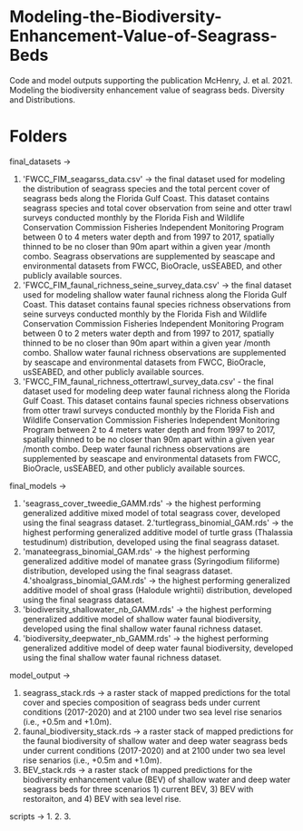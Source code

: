 # Modeling-the-Biodiversity-Enhancement-Value-of-Seagrass-Beds

Code and model outputs supporting the publication McHenry, J. et al. 2021. Modeling the biodiversity enhancement value of seagrass beds. Diversity and Distributions.

# Folders
final_datasets ->
1. 'FWCC_FIM_seagarss_data.csv' ->  the final dataset used for modeling the distribution of seagrass species and the total percent cover of seagrass beds along the Florida Gulf Coast. This dataset contains seagrass species and total cover observation from seine and otter trawl surveys conducted monthly by the Florida Fish and Wildlife Conservation Commission Fisheries Independent Monitoring Program between 0 to 4 meters water depth and from 1997 to 2017, spatially thinned to be no closer than 90m apart within a given year /month combo. Seagrass observations are supplemented by seascape and environmental datasets from FWCC, BioOracle, usSEABED, and other publicly available sources.
2. 'FWCC_FIM_faunal_richness_seine_survey_data.csv' -> the final dataset used for modeling shallow water faunal richness along the Florida Gulf Coast. This dataset contains faunal species richness observations from seine surveys conducted monthly by the Florida Fish and Wildlife Conservation Commission Fisheries Independent Monitoring Program between 0 to 2 meters water depth and from 1997 to 2017, spatially thinned to be no closer than 90m apart within a given year /month combo. Shallow water faunal richness observations are supplemented by seascape and environmental datasets from FWCC, BioOracle, usSEABED, and other publicly available sources.
3. 'FWCC_FIM_faunal_richness_ottertrawl_survey_data.csv' - the final dataset used for modeling deep water faunal richness along the Florida Gulf Coast. This dataset contains faunal species richness observations from otter trawl surveys conducted monthly by the Florida Fish and Wildlife Conservation Commission Fisheries Independent Monitoring Program between 2 to 4 meters water depth and from 1997 to 2017, spatially thinned to be no closer than 90m apart within a given year /month combo. Deep water faunal richness observations are supplemented by seascape and environmental datasets from FWCC, BioOracle, usSEABED, and other publicly available sources.

final_models -> 
1. 'seagrass_cover_tweedie_GAMM.rds' -> the highest performing generalized additive mixed model of total seagrass cover, developed using the final seagrass dataset.
2.'turtlegrass_binomial_GAM.rds' -> the highest performing generalized additive model of turtle grass (Thalassia testudinum) distribution, developed using the final seagrass dataset.
3. 'manateegrass_binomial_GAM.rds' -> the highest performing generalized additive model of manatee grass (Syringodium filiforme) distribution, developed using the final seagrass dataset.
4.'shoalgrass_binomial_GAM.rds' -> the highest performing generalized additive model of shoal grass (Halodule wrightii) distribution, developed using the final seagrass dataset.
5. 'biodiversity_shallowater_nb_GAMM.rds' -> the highest performing generalized additive model of shallow water faunal biodiversity, developed using the final shallow water faunal richness dataset.
6. 'biodiversity_deepwater_nb_GAMM.rds' -> the highest performing generalized additive model of deep water faunal biodiversity, developed using the final shallow water faunal richness dataset.

model_output ->
1. seagrass_stack.rds -> a raster stack of mapped predictions for the total cover and species composition of seagrass beds under current conditions (2017-2020) and at 2100 under two sea level rise senarios (i.e., +0.5m and +1.0m). 
2. faunal_biodiversity_stack.rds -> a raster stack of mapped predictions for the faunal biodiversity of shallow water and deep water seagrass beds under current conditions (2017-2020) and at 2100 under two sea level rise senarios (i.e., +0.5m and +1.0m).
3. BEV_stack.rds -> a raster stack of mapped predictions for the biodiversity enhancement value (BEV) of shallow water and deep water seagrass beds for three scenarios 1) current BEV, 3) BEV with restoraiton, and 4) BEV with sea level rise.

scripts -> 
1. 
2.
3.

